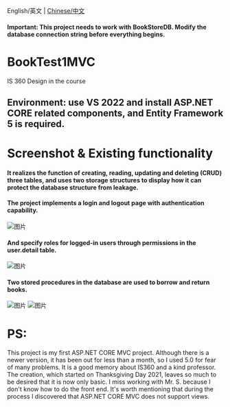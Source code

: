 English/英文 | [Chinese/中文](README_ZH_CN.md)

#### Important: This project needs to work with BookStoreDB. Modify the database connection string before everything begins.
# BookTest1MVC
IS 360 Design in the course

## Environment: use VS 2022 and install ASP.NET CORE related components, and Entity Framework 5 is required.

# Screenshot & Existing functionality
#### It realizes the function of creating, reading, updating and deleting (CRUD) three tables, and uses two storage structures to display how it can protect the database structure from leakage.

#### The project implements a login and logout page with authentication capability.

![图片](https://user-images.githubusercontent.com/91865157/145325065-b29e1fd2-c893-48c0-9e84-333c28f08328.png)

#### And specify roles for logged-in users through permissions in the user.detail table.

![图片](https://user-images.githubusercontent.com/91865157/145325082-3405cd36-b874-4ded-a7fa-8d610eb91622.png)

#### Two stored procedures in the database are used to borrow and return books.

![图片](https://user-images.githubusercontent.com/91865157/145325118-6b40b02e-c52e-4143-a5bf-2b5086e7f522.png)
![图片](https://user-images.githubusercontent.com/91865157/145325126-e09f4a57-132e-4f8c-8672-e61a8d0353c2.png)

# PS:
This project is my first ASP.NET CORE MVC project. Although there is a newer version, it has been out for less than a month, so I used 5.0 for fear of many problems. It is a good memory about IS360 and a kind professor. The creation, which started on Thanksgiving Day 2021, leaves so much to be desired that it is now only basic. I miss working with Mr. S. because I don't know how to do the front end. It's worth mentioning that during the process I discovered that ASP.NET CORE MVC does not support views.
